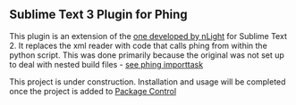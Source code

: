 ## Sublime Text 3 Plugin for Phing

This plugin is an extension of the [one developed by nLight](https://github.com/nLight/Phing) for Sublime Text 2.  It replaces the xml reader with code that calls phing from within the python script.  This was done primarily because the original was not set up to deal with nested build files - [see phing importtask](http://www.phing.info/docs/guide/stable/chapters/appendixes/AppendixB-CoreTasks.html#ImportTask)

This project is under construction.  Installation and usage will be completed once the project is added to [Package Control](https://sublime.wbond.net/)